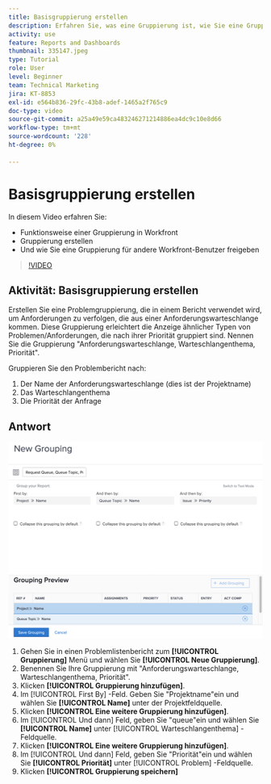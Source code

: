 ```yaml
---
title: Basisgruppierung erstellen
description: Erfahren Sie, was eine Gruppierung ist, wie Sie eine Gruppierung erstellen und wie Sie eine Gruppierung für andere Benutzer in Workfront freigeben.
activity: use
feature: Reports and Dashboards
thumbnail: 335147.jpeg
type: Tutorial
role: User
level: Beginner
team: Technical Marketing
jira: KT-8853
exl-id: e564b836-29fc-43b8-adef-1465a2f765c9
doc-type: video
source-git-commit: a25a49e59ca483246271214886ea4dc9c10e8d66
workflow-type: tm+mt
source-wordcount: '228'
ht-degree: 0%

---
```


# Basisgruppierung erstellen

In diesem Video erfahren Sie:

* Funktionsweise einer Gruppierung in Workfront
* Gruppierung erstellen
* Und wie Sie eine Gruppierung für andere Workfront-Benutzer freigeben

>[!VIDEO](https://video.tv.adobe.com/v/335147/?quality=12&learn=on)

## Aktivität: Basisgruppierung erstellen

Erstellen Sie eine Problemgruppierung, die in einem Bericht verwendet wird, um Anforderungen zu verfolgen, die aus einer Anforderungswarteschlange kommen. Diese Gruppierung erleichtert die Anzeige ähnlicher Typen von Problemen/Anforderungen, die nach ihrer Priorität gruppiert sind. Nennen Sie die Gruppierung &quot;Anforderungswarteschlange, Warteschlangenthema, Priorität&quot;.

Gruppieren Sie den Problembericht nach:

1. Der Name der Anforderungswarteschlange (dies ist der Projektname)
1. Das Warteschlangenthema
1. Die Priorität der Anfrage

## Antwort

![Bild des Bildschirms zur Erstellung einer neuen Gruppierung](assets/grouping-exercise.png)

1. Gehen Sie in einen Problemlistenbericht zum **[!UICONTROL Gruppierung]** Menü und wählen Sie **[!UICONTROL Neue Gruppierung]**.
1. Benennen Sie Ihre Gruppierung mit &quot;Anforderungswarteschlange, Warteschlangenthema, Priorität&quot;.
1. Klicken **[!UICONTROL Gruppierung hinzufügen]**.
1. Im [!UICONTROL First By] -Feld. Geben Sie &quot;Projektname&quot;ein und wählen Sie **[!UICONTROL Name]** unter der Projektfeldquelle.
1. Klicken **[!UICONTROL Eine weitere Gruppierung hinzufügen]**.
1. Im [!UICONTROL Und dann] Feld, geben Sie &quot;queue&quot;ein und wählen Sie **[!UICONTROL Name]** unter [!UICONTROL Warteschlangenthema] -Feldquelle.
1. Klicken **[!UICONTROL Eine weitere Gruppierung hinzufügen]**.
1. Im [!UICONTROL Und dann] Feld, geben Sie &quot;Priorität&quot;ein und wählen Sie **[!UICONTROL Priorität]** unter [!UICONTROL Problem] -Feldquelle.
1. Klicken **[!UICONTROL Gruppierung speichern]**
